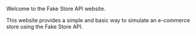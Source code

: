 Welcome to the Fake Store API website.

This website provides a simple and basic way to simulate an e-commerce store using the Fake Store API.

